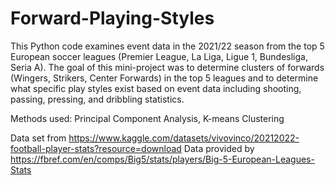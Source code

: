 # Forward-Playing-Styles

This Python code examines event data in the 2021/22 season from the top 5 European soccer leagues (Premier League, La Liga, Ligue 1, Bundesliga, Seria A). The goal of this mini-project was to determine clusters of forwards (Wingers, Strikers, Center Forwards) in the top 5 leagues and to determine what specific play styles exist based on event data including shooting, passing, pressing, and dribbling statistics. 

Methods used: Principal Component Analysis, K-means Clustering

Data set from https://www.kaggle.com/datasets/vivovinco/20212022-football-player-stats?resource=download
Data provided by https://fbref.com/en/comps/Big5/stats/players/Big-5-European-Leagues-Stats
